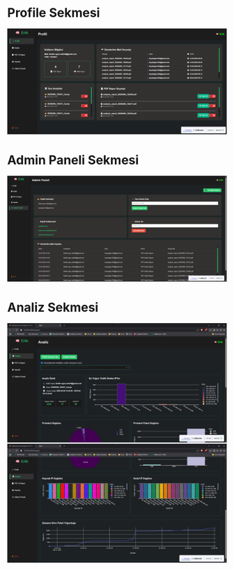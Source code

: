 # Profile Sekmesi
![alt text](profile.png)
# Admin Paneli Sekmesi
![alt text](admin.png)
# Analiz Sekmesi
![alt text](analysis.jpg)
![alt text](analysis1.jpg)